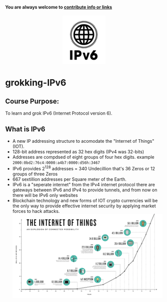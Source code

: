 #### You are always welcome to [contribute info or links](https://github.com/charlesfinney/grokking-IPv6/issues/new)
<p align="center"><img src="https://github.com/charlesfinney/grokking-IPv6/blob/master/site-images/IPv6-logo.png" alt="IPv6 Logo"></p>

# grokking-IPv6
  
    
## Course Purpose: 
To learn and grok IPv6 (Internet Protocol version 6).
  

<h2>What is IPv6</h2>

* A new IP addressing structure to acomodate the "Internet of Things" (IOT). 
* 128-bit address represented as 32 hex digits (IPv4 was 32-bits)
* Addresses are compdsed of eight groups of four hex digits.
example `2000:0bd2:76c4:0000:a4b7:0000:d56h:3467`
* IPv6 provides 2<sup>128</sup> addresses = 340 Undecillion that's 36 Zeros or 12 groups of three Zeros
* 667 sextillion addresses per Square meter of the Earth.
* IPv6 is a "seperate internet" from the IPv4 internet protocol
there are gateways between IPv6 and IPv4 to provide tunnels, and from now on there will be IPv6 only websites 
* Blockchain technology and new forms of IOT crypto currencies will be the only way to provide effective internet security by applying market forces to hack attacks.
![IOT Chart](https://github.com/charlesfinney/grokking-IPv6/blob/master/site-images/iot2.png)
  
  
